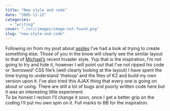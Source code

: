 ```yaml
---
title: "New style and code"
date: "2005-11-22"
categories: 
  - "writing"
cover: "./src/images/image-not-found.png"
slug: "new-style-and-code"
---
```


Following on from my post about [asides](http://www.shibbyonline.co.uk/2005/10/24/asides/) I’ve had a look at trying to create something else. Those of you in the know will clearly see the similar layout to that of [Michael’s](http://binarybonsai.com) recent Invader style. Yup that is the inspiration, I’m not going to try and hide it, however I will point out that I’ve not ripped his code or _‘borrowed’_ CSS file’s (well clearly looking at the layout) I have spent the time trying to understand 'theloop’ and the files of K2 and build my own version upon it. I’ve also tried this AJAX thing that every one is going on about or using. There are still a lot of bugs and poorly written code here but it was an interesting little experiment.  
To be honest I reckon I’ll change it soon, once I get a better grip on the coding I’ll put mu own spin on it. Full marks to BB for the inspiration.
